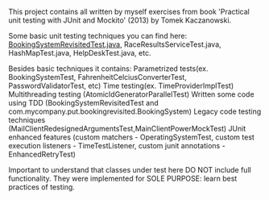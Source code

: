 This project contains all written by myself exercises from book 'Practical unit testing with JUnit and Mockito' (2013) by Tomek Kaczanowski.


Some basic unit testing techniques you can find here:
[BookingSystemRevisitedTest.java](src/test/java/com/mycompany/put/bookingrevisited/BookingSystemRevisitedTest.java), RaceResultsServiceTest.java, HashMapTest.java, HelpDeskTest.java, etc.

Besides basic techniques it contains:
Parametrized tests(ex. BookingSystemTest, FahrenheitCelciusConverterTest, PasswordValidatorTest, etc)
Time testing(ex. TimeProviderImplTest)
Multithreading testing (AtomicIdGeneratorParallelTest)
Written some code using TDD (BookingSystemRevisitedTest and com.mycompany.put.bookingrevisited.BookingSystem)
Legacy code testing techniques (MailClientRedesignedArgumentsTest,MainClientPowerMockTest)
JUnit enhanced features (custom matchers - OperatingSystemTest, custom test execution listeners - TimeTestListener,
custom junit annotations - EnhancedRetryTest)

Important to understand that classes under test here DO NOT include full functionality. They were implemented for SOLE PURPOSE: learn best practices of testing.
